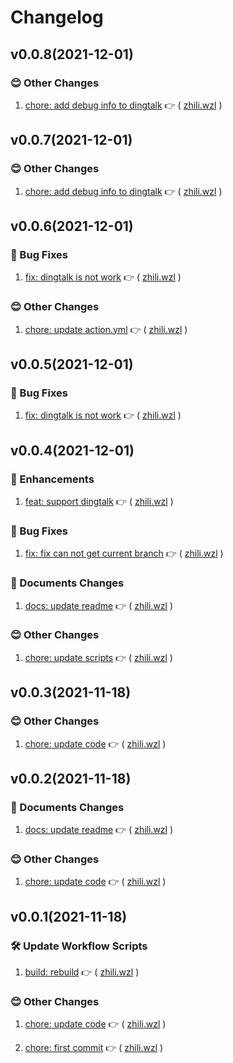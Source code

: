 
  # Changelog
  
## v0.0.8(2021-12-01)


### :blush: Other Changes

1. [chore: add debug info to dingtalk](https://github.com/janryWang/github-tag-release/commit/c192fb1) :point_right: ( [zhili.wzl](https://github.com/zhili.wzl) )    
  


## v0.0.7(2021-12-01)


### :blush: Other Changes

1. [chore: add debug info to dingtalk](https://github.com/janryWang/github-tag-release/commit/129ac71) :point_right: ( [zhili.wzl](https://github.com/zhili.wzl) )    
  


## v0.0.6(2021-12-01)


### :bug: Bug Fixes

1. [fix: dingtalk is not work](https://github.com/janryWang/github-tag-release/commit/821c629) :point_right: ( [zhili.wzl](https://github.com/zhili.wzl) )    
  

### :blush: Other Changes

1. [chore: update action.yml](https://github.com/janryWang/github-tag-release/commit/cf40d84) :point_right: ( [zhili.wzl](https://github.com/zhili.wzl) )    
  


## v0.0.5(2021-12-01)


### :bug: Bug Fixes

1. [fix: dingtalk is not work](https://github.com/janryWang/github-tag-release/commit/17758f7) :point_right: ( [zhili.wzl](https://github.com/zhili.wzl) )    
  


## v0.0.4(2021-12-01)


### :tada: Enhancements

1. [feat: support dingtalk](https://github.com/janryWang/github-tag-release/commit/59e5b3d) :point_right: ( [zhili.wzl](https://github.com/zhili.wzl) )    
  

### :bug: Bug Fixes

1. [fix: fix can not get current branch](https://github.com/janryWang/github-tag-release/commit/028c67a) :point_right: ( [zhili.wzl](https://github.com/zhili.wzl) )    
  

### :memo: Documents Changes

1. [docs: update readme](https://github.com/janryWang/github-tag-release/commit/d20cbee) :point_right: ( [zhili.wzl](https://github.com/zhili.wzl) )    
  

### :blush: Other Changes

1. [chore: update scripts](https://github.com/janryWang/github-tag-release/commit/534e409) :point_right: ( [zhili.wzl](https://github.com/zhili.wzl) )    
  


## v0.0.3(2021-11-18)


### :blush: Other Changes

1. [chore: update code](https://github.com/janryWang/github-tag-release/commit/181fb11) :point_right: ( [zhili.wzl](https://github.com/zhili.wzl) )    
  


## v0.0.2(2021-11-18)


### :memo: Documents Changes

1. [docs: update readme](https://github.com/janryWang/github-tag-release/commit/6f4f763) :point_right: ( [zhili.wzl](https://github.com/zhili.wzl) )    
  

### :blush: Other Changes

1. [chore: update code](https://github.com/janryWang/github-tag-release/commit/00a153d) :point_right: ( [zhili.wzl](https://github.com/zhili.wzl) )    
  


## v0.0.1(2021-11-18)


### :hammer_and_wrench: Update Workflow Scripts

1. [build: rebuild](https://github.com/janryWang/github-tag-release/commit/6598d19) :point_right: ( [zhili.wzl](https://github.com/zhili.wzl) )    
  

### :blush: Other Changes

1. [chore: update code](https://github.com/janryWang/github-tag-release/commit/f707811) :point_right: ( [zhili.wzl](https://github.com/zhili.wzl) )    

1. [chore: first commit](https://github.com/janryWang/github-tag-release/commit/199bdd1) :point_right: ( [zhili.wzl](https://github.com/zhili.wzl) )    
  

  
  